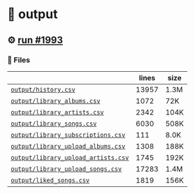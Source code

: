 # 📝  output 

## ⚙️ [run #1993](https://github.com/jwenerd/ytm-dl/actions/runs/10424612071)

### 📁 Files

|                                                                         |lines|size|
|-------------------------------------------------------------------------|-----|----|
|[`output/history.csv` ](output/history.csv)                              |13957|1.3M|
|[`output/library_albums.csv` ](output/library_albums.csv)                |1072 |72K |
|[`output/library_artists.csv` ](output/library_artists.csv)              |2342 |104K|
|[`output/library_songs.csv` ](output/library_songs.csv)                  |6030 |508K|
|[`output/library_subscriptions.csv` ](output/library_subscriptions.csv)  |111  |8.0K|
|[`output/library_upload_albums.csv` ](output/library_upload_albums.csv)  |1308 |188K|
|[`output/library_upload_artists.csv` ](output/library_upload_artists.csv)|1745 |192K|
|[`output/library_upload_songs.csv` ](output/library_upload_songs.csv)    |17283|1.4M|
|[`output/liked_songs.csv` ](output/liked_songs.csv)                      |1819 |156K|